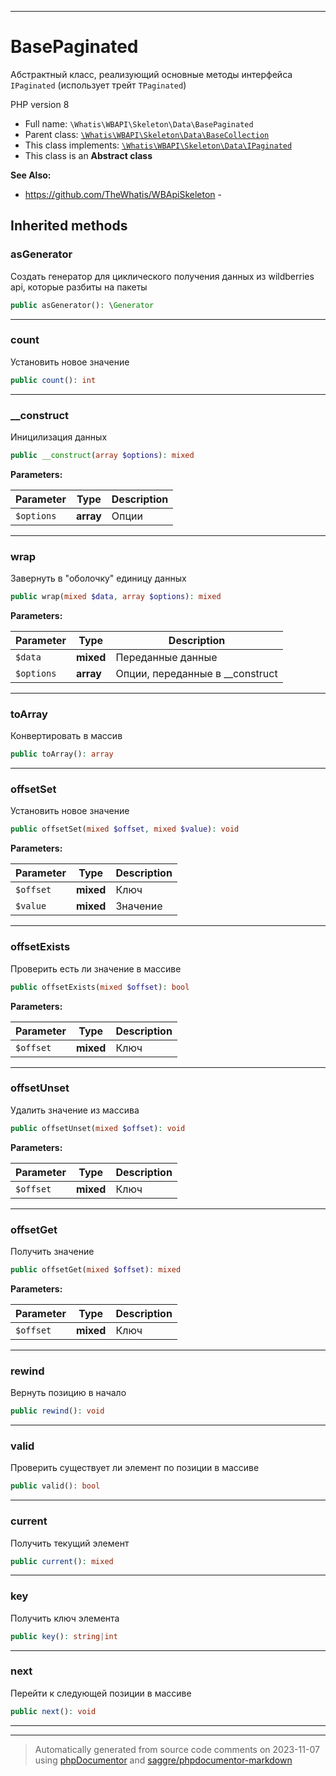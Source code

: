***

# BasePaginated

Абстрактный класс, реализующий
основные методы интерфейса
`IPaginated` (использует
трейт `TPaginated`)

PHP version 8

* Full name: `\Whatis\WBAPI\Skeleton\Data\BasePaginated`
* Parent class: [`\Whatis\WBAPI\Skeleton\Data\BaseCollection`](./BaseCollection.md)
* This class implements:
[`\Whatis\WBAPI\Skeleton\Data\IPaginated`](./IPaginated.md)
* This class is an **Abstract class**

**See Also:**

* https://github.com/TheWhatis/WBApiSkeleton - 






## Inherited methods


### asGenerator

Создать генератор для циклического
получения данных из wildberries api,
которые разбиты на пакеты

```php
public asGenerator(): \Generator
```











***

### count

Установить новое значение

```php
public count(): int
```











***

### __construct

Иницилизация данных

```php
public __construct(array $options): mixed
```








**Parameters:**

| Parameter | Type | Description |
|-----------|------|-------------|
| `$options` | **array** | Опции |




***

### wrap

Завернуть в "оболочку"
единицу данных

```php
public wrap(mixed $data, array $options): mixed
```








**Parameters:**

| Parameter | Type | Description |
|-----------|------|-------------|
| `$data` | **mixed** | Переданные данные |
| `$options` | **array** | Опции, переданные в __construct |




***

### toArray

Конвертировать в массив

```php
public toArray(): array
```











***

### offsetSet

Установить новое значение

```php
public offsetSet(mixed $offset, mixed $value): void
```








**Parameters:**

| Parameter | Type | Description |
|-----------|------|-------------|
| `$offset` | **mixed** | Ключ |
| `$value` | **mixed** | Значение |




***

### offsetExists

Проверить есть ли значение
в массиве

```php
public offsetExists(mixed $offset): bool
```








**Parameters:**

| Parameter | Type | Description |
|-----------|------|-------------|
| `$offset` | **mixed** | Ключ |




***

### offsetUnset

Удалить значение из массива

```php
public offsetUnset(mixed $offset): void
```








**Parameters:**

| Parameter | Type | Description |
|-----------|------|-------------|
| `$offset` | **mixed** | Ключ |




***

### offsetGet

Получить значение

```php
public offsetGet(mixed $offset): mixed
```








**Parameters:**

| Parameter | Type | Description |
|-----------|------|-------------|
| `$offset` | **mixed** | Ключ |




***

### rewind

Вернуть позицию в начало

```php
public rewind(): void
```











***

### valid

Проверить существует ли элемент
по позиции в массиве

```php
public valid(): bool
```











***

### current

Получить текущий элемент

```php
public current(): mixed
```











***

### key

Получить ключ элемента

```php
public key(): string|int
```











***

### next

Перейти к следующей позиции в массиве

```php
public next(): void
```











***


***
> Automatically generated from source code comments on 2023-11-07 using [phpDocumentor](http://www.phpdoc.org/) and [saggre/phpdocumentor-markdown](https://github.com/Saggre/phpDocumentor-markdown)

